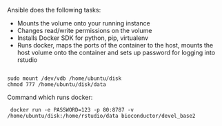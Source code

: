 
Ansible does the following tasks:



- Mounts the volume onto your running instance
- Changes read/write permissions on the volume
- Installs Docker SDK for python, pip, virtualenv
- Runs docker, maps the ports of the container to the host, mounts the host volume onto the container and sets up password for logging into rstudio
```

sudo mount /dev/vdb /home/ubuntu/disk
chmod 777 /home/ubuntu/disk/data

```

Command which runs docker:


```
 docker run -e PASSWORD=123 -p 80:8787 -v /home/ubuntu/disk:/home/rstudio/data bioconductor/devel_base2 
```
